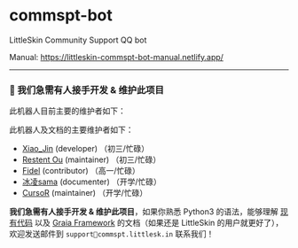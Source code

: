 # commspt-bot
LittleSkin Community Support QQ bot

Manual: <https://littleskin-commspt-bot-manual.netlify.app/>

---

<h3>📣 我们急需有人接手开发 & 维护此项目</h3>

此机器人目前主要的维护者如下：

此机器人及文档的主要维护者如下：
- [Xiao\_Jin](https://github.com/jinzhijie) (developer) （初三/忙碌）
- [Restent Ou](https://github.com/Restent) (maintainer) （初三/忙碌）
- [Fidel](https://github.com/Fidelxyz) (contributor) （高一/忙碌）
- [冰凌sama](https://github.com/bingling-sama) (documenter) （开学/忙碌）
- [CursoR](https://github.com/CursoR-S) (maintainer) （开学/忙碌）

**我们急需有人接手开发 & 维护此项目**，如果你熟悉 Python3 的语法，能够理解 [现有代码](https://github.com/LittleSkinCommspt/commspt-bot) 以及 [Graia Framework](https://github.com/GraiaProject/Application) 的文档（如果还是 LittleSkin 的用户就更好了），欢迎发送邮件到 `support📧commspt.littlesk.in` 联系我们！
